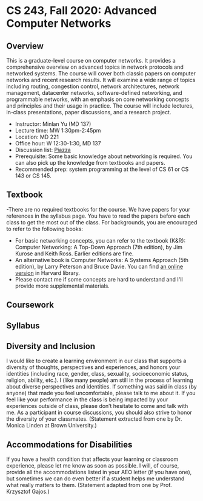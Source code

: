 # CS 243, Fall 2020: Advanced Computer Networks

## Overview

This is a graduate-level course on computer networks. It provides a comprehensive overview on advanced topics in network protocols and networked systems. The course will cover both classic papers on computer networks and recent research results. It will examine a wide range of topics including routing, congestion control, network architectures, network management, datacenter networks, software-defined networking, and programmable networks, with an emphasis on core networking concepts and principles and their usage in practice. The course will include lectures, in-class presentations, paper discussions, and a research project.

- Instructor: Minlan Yu (MD 137)
- Lecture time: MW 1:30pm-2:45pm
- Location: MD 221
- Office hour: W 12:30-1:30, MD 137
- Discussion list: [Piazza]()
- Prerequisite: Some basic knowledge about networking is required. You can also pick up the knowledge from textbooks and papers.
- Recommended prep: system programming at the level of CS 61 or CS 143 or CS 145.


## Textbook
-There are no required textbooks for the course. We have papers for your references in the syllabus page. You have to read the papers before each class to get the most out of the class. For backgrounds, you are encouraged to refer to the following books:
- For basic networking concepts, you can refer to the textbook (K&R): Computer Networking: A Top-Down Approach (7th edition), by Jim Kurose and Keith Ross. Earlier editions are fine. 
- An alternative book is Computer Networks: A Systems Approach (5th edition), by Larry Peterson and Bruce Davie. You can find [an online version](https://proquest-safaribooksonline-com.ezp-prod1.hul.harvard.edu/9780123850591) in Harvard library.
- Please contact me if some concepts are hard to understand and I'll provide more supplemental materials.

## Coursework

## Syllabus

## Diversity and Inclusion
I would like to create a learning environment in our class that supports a diversity of thoughts, perspectives and experiences, and honors your identities (including race, gender, class, sexuality, socioeconomic status, religion, ability, etc.). I (like many people) am still in the process of learning about diverse perspectives and identities. If something was said in class (by anyone) that made you feel uncomfortable, please talk to me about it. If you feel like your performance in the class is being impacted by your experiences outside of class, please don’t hesitate to come and talk with me. As a participant in course discussions, you should also strive to honor the diversity of your classmates. (Statement extracted from one by Dr. Monica Linden at Brown University.)


## Accommodations for Disabilities
If you have a health condition that affects your learning or classroom experience, please let me know as soon as possible. I will, of course, provide all the accommodations listed in your AEO letter (if you have one), but sometimes we can do even better if a student helps me understand what really matters to them. (Statement adapted from one by Prof. Krzysztof Gajos.)
